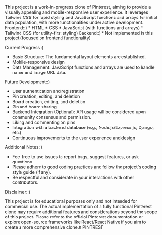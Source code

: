 This project is a work-in-progress clone of Pinterest, aiming to provide a visually appealing and mobile-responsive user experience. It leverages Tailwind CSS for rapid styling and JavaScript functions and arrays for initial data population, with more functionalities under active development.
Frontend::)
    * HTML
    * CSS
    * JavaScript (with functions and arrays)
    * Tailwind CSS (for utility-first styling)
Backend::)
    * Not implemented in this project (focused on frontend functionality)


Current Progress::)

* Basic Structure: The fundamental layout elements are established.
* Mobile-responsive design
* Data Management: JavaScript functions and arrays are used to handle name and image URL data.

Future Development::)

* User authentication and registration
* Pin creation, editing, and deletion
* Board creation, editing, and deletion
* Pin and board sharing
* Backend Integration (Optional): API usage will be considered upon community consensus and permission.
* Liking and commenting on pins
* Integration with a backend database (e.g., Node.js/Express.js, Django, etc.)
* Continuous improvements to the user experience and design


Additional Notes::)

* Feel free to use issues to report bugs, suggest features, or ask questions.
* Please adhere to good coding practices and follow the project's coding style guide (if any).
* Be respectful and considerate in your interactions with other contributors.

Disclaimer::)

This project is for educational purposes only and not intended for commercial use. The actual implementation of a fully functional Pinterest clone may require additional features and considerations beyond the scope of this project. Please refer to the official Pinterest documentation or explore open-source frameworks like React/React Native if you aim to create a more comprehensive clone.# PINTREST

